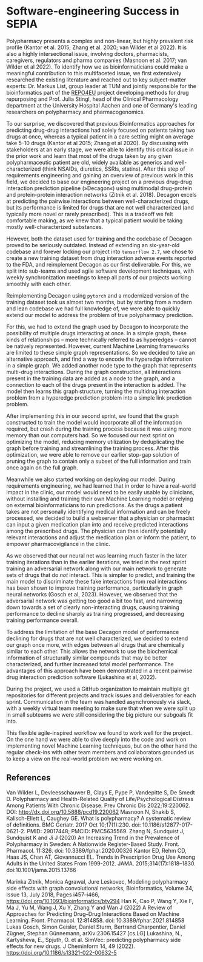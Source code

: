 # Software-engineering Success in SEPIA

Polypharmacy presents a complex and non-linear, but highly prevalent risk profile (Kantor et al. 2015; Zhang et al. 2020; van Wilder et al 2022).
It is also a highly intersectional issue, involving doctors, pharmacists, caregivers, regulators and pharma companies (Masnoon et al. 2017; van Wilder et al 2022).
To identify how we as bioinformaticians could make a meaningful contribution to this multifaceted issue, we first extensively researched the existing literature and reached out to key subject-matter experts:
Dr. Markus List, group leader at TUM and jointly responsible for the bioinformatics part of the [REPO4EU](https://repo4.eu/the-platform/) project developing methods for drug repurposing and Prof. Julia Stingl, head of the Clinical Pharmacology department at the University Hospital Aachen and one of Germany's leading researchers on polypharmacy and pharmacogenomics.


To our surprise, we discovered that previous Bioinformatics approaches for predicting drug-drug interactions had solely focused on patients taking two drugs at once, whereas a typical patient in a care setting might on average take 5-10 drugs (Kantor et al 2015; Zhang et al 2020).
By discussing with stakeholders at an early stage, we were able to identify this critical issue in the prior work and learn that most of the drugs taken by any given polypharmaceutic patient are old, widely available as generics and well-characterized (think NSAIDs, diuretics, SSRIs, statins).
After this step of requirements engineering and gaining an overview of previous work in this field, we decided to base our engineering project on a previous drug-drug interaction prediction pipeline (»Decagon«) using multimodal drug-protein and protein-protein interaction networks (Zitnik et al. 2018).
Decagon excels at predicting the pairwise interactions between well-characterized drugs, but its performance is limited for drugs that are not well characterized (and typically more novel or rarely prescribed).
This is a tradeoff we felt comfortable making, as we knew that a typical patient would be taking mostly well-characterized substances.

However, both the dataset used for training and the codebase of Decagon proved to be seriously outdated.
Instead of extending an six-year-old codebase and forever locking our project into `tensorflow 2.7`, we chose to create a new training dataset from drug interaction adverse events reported to the FDA, and reimplement Decagon as our first deliverable.
For this, we split into sub-teams and used agile software development techniques, with weekly synchronization meetings to keep all parts of our projects working smoothly with each other.

Reimplementing Decagon using `pytorch` and a modernized version of the training dataset took us almost two months, but by starting from a modern and lean codebase we had full knowledge of, we were able to quickly extend our model to address the problem of true polypharmacy prediction.

For this, we had to extend the graph used by Decagon to incorporate the possibility of multiple drugs interacting at once.
In a simple graph, these kinds of relationships – more technically referred to as hyperedges – cannot be natively represented.
However, current Machine Learning frameworks are limited to these simple graph representations.
So we decided to take an alternative approach, and find a way to encode the hyperedge information in a simple graph.
We added another node type to the graph that represents multi-drug interactions.
During the graph construction, all interactions present in the training data are added as a node to the graph, and a connection to each of the drugs present in the interaction is added.
The model then learns this graph structure, turning the multidrug interaction problem from a hyperedge prediction problem into a simple link prediction problem.

After implementing this in our second sprint, we found that the graph constructed to train the model would incorporate all of the information required, but crash during the training process because it was using more memory than our computers had.
So we focused our next sprint on optimizing the model, reducing memory utilization by deduplicating the graph before training and streamlining the training process.
After this optimization, we were able to remove our earlier stop-gap solution of pruning the graph to contain only a subset of the full information and train once again on the full graph.

Meanwhile we also started working on deploying our model.
During requirements engineering, we had learned that in order to have a real-world impact in the clinic, our model would need to be easily usable by clinicians, without installing and training their own Machine Learning model or relying on external bioinformaticians to run predictions.
As the drugs a patient takes are not personally identifying medical information and can be freely processed, we decided to build a webserver that a physician or pharmacist can input a given medication plan into and receive predicted interactions among the prescribed drugs.
The physician can then identify potentially relevant interactions and adjust the medication plan or inform the patient, to empower pharmacovigilance in the clinic.

As we observed that our neural net was learning much faster in the later training iterations than in the earlier iterations, we tried in the next sprint training an adversarial network along with our main network to generate sets of drugs that do *not* interact.
This is simpler to predict, and training the main model to discriminate these fake interactions from real interactions has been shown to improve training performance, particularly in graph neural networks (Gosch et al, 2023).
However, we observed that the adversarial network was getting too good a bit too fast, and narrowing down towards a set of clearly non-interacting drugs, causing training performance to decline sharply as training progressed, and decreasing training performance overall.

To address the limitation of the base Decagon model of performance declining for drugs that are not well characterized, we decided to extend our graph once more, with edges between all drugs that are chemically similar to each other.
This allows the network to use the biochemical information of structurally similar compounds that may be better characterized, and further increased total model performance.
The advantages of this approach have been demonstrated in a recent pairwise drug interaction prediction software (Lukashina et al, 2022).

During the project, we used a GitHub organization to maintain multiple git repositories for different projects and track issues and deliverables for each sprint.
Communication in the team was handled asynchronously via slack, with a weekly virtual team meeting to make sure that when we were split up in small subteams we were still considering the big picture our subgoals fit into.

This flexible agile-inspired workflow we found to work well for the project.
On the one hand we were able to dive deeply into the code and work on implementing novel Machine Learning techniques, but on the other hand the regular check-ins with other team members and collaborators grounded us to keep a view on the real-world problem we were working on.


## References

Van Wilder L, Devleesschauwer B, Clays E, Pype P, Vandepitte S, De Smedt D. Polypharmacy and Health-Related Quality of Life/Psychological Distress Among Patients With Chronic Disease. Prev Chronic Dis 2022;19:220062. DOI: http://dx.doi.org/10.5888/pcd19.220062
Masnoon N, Shakib S, Kalisch-Ellett L, Caughey GE. What is polypharmacy? A systematic review of definitions. BMC Geriatr. 2017 Oct 10;17(1):230. doi: 10.1186/s12877-017-0621-2. PMID: 29017448; PMCID: PMC5635569.
Zhang N, Sundquist J, Sundquist K and Ji J (2020) An Increasing Trend in the Prevalence of Polypharmacy in Sweden: A Nationwide Register-Based Study. Front. Pharmacol. 11:326. doi: 10.3389/fphar.2020.00326
Kantor ED, Rehm CD, Haas JS, Chan AT, Giovannucci EL. Trends in Prescription Drug Use Among Adults in the United States From 1999-2012. JAMA. 2015;314(17):1818–1830. doi:10.1001/jama.2015.13766

Marinka Zitnik, Monica Agrawal, Jure Leskovec, Modeling polypharmacy side effects with graph convolutional networks, Bioinformatics, Volume 34, Issue 13, July 2018, Pages i457–i466, https://doi.org/10.1093/bioinformatics/bty294
Han K, Cao P, Wang Y, Xie F, Ma J, Yu M, Wang J, Xu Y, Zhang Y and Wan J (2022) A Review of Approaches for Predicting Drug–Drug Interactions Based on Machine Learning. Front. Pharmacol. 12:814858. doi: 10.3389/fphar.2021.814858
Lukas Gosch, Simon Geisler, Daniel Sturm, Bertrand Charpentier, Daniel Zügner, Stephan Günnemann, arXiv:2306.15427 [cs.LG]
Lukashina, N., Kartysheva, E., Spjuth, O. et al. SimVec: predicting polypharmacy side effects for new drugs. J Cheminform 14, 49 (2022). https://doi.org/10.1186/s13321-022-00632-5
